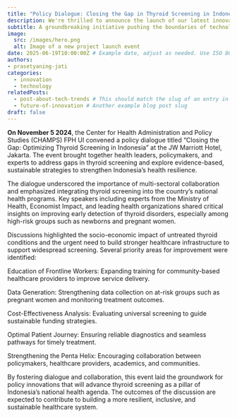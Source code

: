 ```yaml
---
title: "Policy Dialogue: Closing the Gap in Thyroid Screening in Indonesia"
description: We're thrilled to announce the launch of our latest innovative project, set to revolutionize the industry.
subtitle: A groundbreaking initiative pushing the boundaries of technology.
image:
  src: /images/hero.png
  alt: Image of a new project launch event
date: 2025-06-19T10:00:00Z # Example date, adjust as needed. Use ISO 8601 format.
authors:
- prasetyaning-jati
categories:
  - innovation
  - technology
relatedPosts:
  - post-about-tech-trends # This should match the slug of an entry in your 'blogs' collection
  - future-of-innovation # Another example blog post slug
draft: false
---
```


**On November 5 2024**, the Center for Health Administration and Policy Studies (CHAMPS) FPH UI convened a policy dialogue titled “Closing the Gap: Optimizing Thyroid Screening in Indonesia” at the JW Marriott Hotel, Jakarta. The event brought together health leaders, policymakers, and experts to address gaps in thyroid screening and explore evidence-based, sustainable strategies to strengthen Indonesia’s health resilience.

The dialogue underscored the importance of multi-sectoral collaboration and emphasized integrating thyroid screening into the country’s national health programs. Key speakers including experts from the Ministry of Health, Economist Impact, and leading health organizations shared critical insights on improving early detection of thyroid disorders, especially among high-risk groups such as newborns and pregnant women.

Discussions highlighted the socio-economic impact of untreated thyroid conditions and the urgent need to build stronger healthcare infrastructure to support widespread screening. Several priority areas for improvement were identified:

Education of Frontline Workers: Expanding training for community-based healthcare providers to improve service delivery.

Data Generation: Strengthening data collection on at-risk groups such as pregnant women and monitoring treatment outcomes.

Cost-Effectiveness Analysis: Evaluating universal screening to guide sustainable funding strategies.

Optimal Patient Journey: Ensuring reliable diagnostics and seamless pathways for timely treatment.

Strengthening the Penta Helix: Encouraging collaboration between policymakers, healthcare providers, academics, and communities.

By fostering dialogue and collaboration, this event laid the groundwork for policy innovations that will advance thyroid screening as a pillar of Indonesia’s national health agenda. The outcomes of the discussion are expected to contribute to building a more resilient, inclusive, and sustainable healthcare system.
